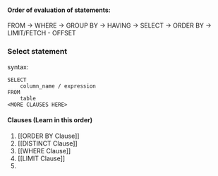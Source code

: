 
#### Order of evaluation of statements:
FROM -> WHERE -> GROUP BY -> HAVING -> SELECT -> ORDER BY -> LIMIT/FETCH - OFFSET

### Select statement
syntax:
```
SELECT 
	column_name / expression 
FROM 
	table
<MORE CLAUSES HERE>
```

#### Clauses (Learn in this order)
1. [[ORDER BY Clause]]
2. [[DISTINCT Clause]]
3. [[WHERE Clause]]
4. [[LIMIT Clause]]
5. 

